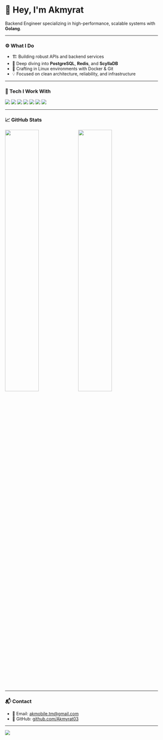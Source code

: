 <h1 align="left">👋 Hey, I'm Akmyrat</h1>

<p align="left">
  Backend Engineer specializing in high-performance, scalable systems with <strong>Golang</strong>.
</p>

---

### ⚙️ What I Do

- 🏗️ Building robust APIs and backend services  
- 🧠 Deep diving into <strong>PostgreSQL</strong>, <strong>Redis</strong>, and <strong>ScyllaDB</strong>  
- 🐧 Crafting in Linux environments with Docker & Git  
- 💡 Focused on clean architecture, reliability, and infrastructure

---

### 🧰 Tech I Work With

<p align="left">
  <img src="https://img.shields.io/badge/Go-00ADD8?style=flat-square&logo=go&logoColor=white" />
  <img src="https://img.shields.io/badge/PostgreSQL-316192?style=flat-square&logo=postgresql&logoColor=white" />
  <img src="https://img.shields.io/badge/Redis-a41e11?style=flat-square&logo=redis&logoColor=white" />
  <img src="https://img.shields.io/badge/ScyllaDB-4DB8D1?style=flat-square&logo=scylladb&logoColor=white" />
  <img src="https://img.shields.io/badge/Docker-2496ED?style=flat-square&logo=docker&logoColor=white" />
  <img src="https://img.shields.io/badge/Linux-FCC624?style=flat-square&logo=linux&logoColor=black" />
  <img src="https://img.shields.io/badge/Git-F05032?style=flat-square&logo=git&logoColor=white" />
</p>

---

### 📈 GitHub Stats

<p align="left">
  <img src="https://github-readme-stats.vercel.app/api?username=Akmyrat03&show_icons=true&theme=tokyonight&hide_border=true" width="47%" />
  <img src="https://github-readme-stats.vercel.app/api/top-langs/?username=Akmyrat03&layout=compact&theme=tokyonight&hide_border=true" width="47%" />
</p>

---

### 📬 Contact

- 📧 Email: [akmobile.tm@gmail.com](mailto:akmobile.tm@gmail.com)
- 🔗 GitHub: [github.com/Akmyrat03](https://github.com/Akmyrat03)

---

<p align="left">
  <img src="https://komarev.com/ghpvc/?username=Akmyrat03&label=Profile+Views&color=blueviolet&style=flat-square" />
</p>

